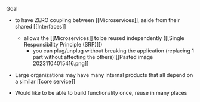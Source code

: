 Goal
- to have ZERO coupling between [[Microservices]], aside from their shared [[Interfaces]]
	- allows the [[Microservices]] to be reused independently ([[Single Responsibility Principle (SRP)]])
		- you can plug/unplug without breaking the application (replacing 1 part without affecting the others)![[Pasted image 20231104015416.png]]

- Large organizations may have many internal products that all depend on a similar [[core service]]
- Would like to be able to build functionality once, reuse in many places